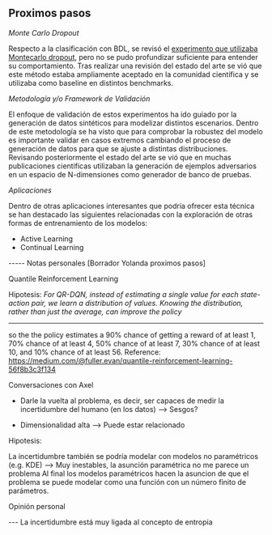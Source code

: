 <h2 id="prox">Proximos pasos </h2>

*Monte Carlo Dropout*
  
Respecto a la clasificación con BDL, se revisó el [experimento que utilizaba Montecarlo dropout](https://github.com/beeva/TEC_LAB-bayesian_probabilistic/tree/master/BDL/uncertainty_estimation/V4.3.0-traffic_lights), pero no se pudo profundizar suficiente para entender su comportamiento. Tras realizar una revisión del estado del arte se vió que este método estaba ampliamente aceptado en la comunidad científica y se utilizaba como baseline en distintos benchmarks.

*Metodología y/o Framework de Validación*

El enfoque de validación de estos experimentos ha ido guiado por la generación de datos sintéticos para modelizar distintos escenarios. Dentro de este metodología se ha visto que para comprobar la robustez del modelo es importante validar en casos extremos cambiando el proceso de generación de datos para que se ajuste a distintas distribuciones. Revisando posteriormente el estado del arte se vió que en muchas publicaciones cientificas utilizaban la generación de ejemplos adversarios en un espacio de N-dimensiones como generador de banco de pruebas.

*Aplicaciones*

Dentro de otras aplicaciones interesantes que podría ofrecer esta técnica se han destacado las siguientes relacionadas con la exploración de otras formas de entrenamiento de los modelos:
- Active Learning
- Continual Learning

----- Notas personales [Borrador Yolanda proximos pasos]

Quantile Reinforcement Learning

Hipotesis:
*For QR-DQN, instead of estimating a single value for each state-action pair, we learn a distribution of values. Knowing the distribution, rather than just the average, can improve the policy*

---
so the the policy estimates a 90% chance of getting a reward of at least 1, 70% chance of at least 4, 50% chance of at least 7, 30% chance of at least 10, and 10% chance of at least 56.
Reference: https://medium.com/@fuller.evan/quantile-reinforcement-learning-56f8b3c3f134


Conversaciones con Axel

- Darle la vuelta al problema, es decir, ser capaces de medir la incertidumbre del humano (en los datos) --> Sesgos?

- Dimensionalidad alta --> Puede estar relacionado 


Hipotesis:

La incertidumbre también se podría modelar con modelos no paramétricos (e.g. KDE) --> Muy inestables, la asunción paramétrica no me parece un problema
Al final los modelos paramétricos hacen la asuncion de que el problema se puede modelar como una función con un número finito de parámetros.


Opinión personal

--- La incertidumbre está muy ligada al concepto de entropia
